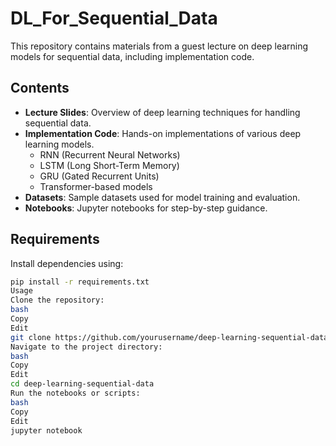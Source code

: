 # DL_For_Sequential_Data
This repository contains materials from a guest lecture on deep learning models for sequential data, including implementation code.

## Contents

- **Lecture Slides**: Overview of deep learning techniques for handling sequential data.
- **Implementation Code**: Hands-on implementations of various deep learning models.
  - RNN (Recurrent Neural Networks)
  - LSTM (Long Short-Term Memory)
  - GRU (Gated Recurrent Units)
  - Transformer-based models
- **Datasets**: Sample datasets used for model training and evaluation.
- **Notebooks**: Jupyter notebooks for step-by-step guidance.

## Requirements

Install dependencies using:

```bash
pip install -r requirements.txt
Usage
Clone the repository:
bash
Copy
Edit
git clone https://github.com/yourusername/deep-learning-sequential-data.git
Navigate to the project directory:
bash
Copy
Edit
cd deep-learning-sequential-data
Run the notebooks or scripts:
bash
Copy
Edit
jupyter notebook
